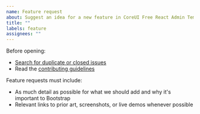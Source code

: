 ```yaml
---
name: Feature request
about: Suggest an idea for a new feature in CoreUI Free React Admin Template.
title: ""
labels: feature
assignees: ""
---
```


Before opening:

- [Search for duplicate or closed issues](https://github.com/coreui/coreui-free-react-admin-template/issues?utf8=%E2%9C%93&q=is%3Aissue)
- Read the [contributing guidelines](https://github.com/coreui/coreui-free-react-admin-template/blob/main/.github/CONTRIBUTING.md)

Feature requests must include:

- As much detail as possible for what we should add and why it's important to Bootstrap
- Relevant links to prior art, screenshots, or live demos whenever possible
